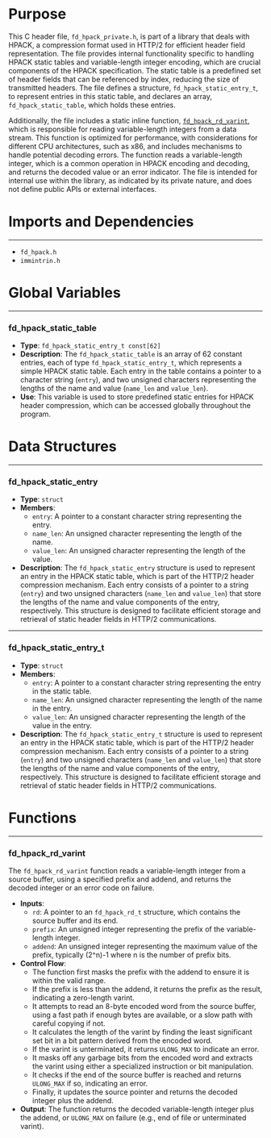 # Purpose
This C header file, `fd_hpack_private.h`, is part of a library that deals with HPACK, a compression format used in HTTP/2 for efficient header field representation. The file provides internal functionality specific to handling HPACK static tables and variable-length integer encoding, which are crucial components of the HPACK specification. The static table is a predefined set of header fields that can be referenced by index, reducing the size of transmitted headers. The file defines a structure, `fd_hpack_static_entry_t`, to represent entries in this static table, and declares an array, `fd_hpack_static_table`, which holds these entries.

Additionally, the file includes a static inline function, [`fd_hpack_rd_varint`](#fd_hpack_rd_varint), which is responsible for reading variable-length integers from a data stream. This function is optimized for performance, with considerations for different CPU architectures, such as x86, and includes mechanisms to handle potential decoding errors. The function reads a variable-length integer, which is a common operation in HPACK encoding and decoding, and returns the decoded value or an error indicator. The file is intended for internal use within the library, as indicated by its private nature, and does not define public APIs or external interfaces.
# Imports and Dependencies

---
- `fd_hpack.h`
- `immintrin.h`


# Global Variables

---
### fd\_hpack\_static\_table
- **Type**: `fd_hpack_static_entry_t const[62]`
- **Description**: The `fd_hpack_static_table` is an array of 62 constant entries, each of type `fd_hpack_static_entry_t`, which represents a simple HPACK static table. Each entry in the table contains a pointer to a character string (`entry`), and two unsigned characters representing the lengths of the name and value (`name_len` and `value_len`).
- **Use**: This variable is used to store predefined static entries for HPACK header compression, which can be accessed globally throughout the program.


# Data Structures

---
### fd\_hpack\_static\_entry
- **Type**: `struct`
- **Members**:
    - `entry`: A pointer to a constant character string representing the entry.
    - `name_len`: An unsigned character representing the length of the name.
    - `value_len`: An unsigned character representing the length of the value.
- **Description**: The `fd_hpack_static_entry` structure is used to represent an entry in the HPACK static table, which is part of the HTTP/2 header compression mechanism. Each entry consists of a pointer to a string (`entry`) and two unsigned characters (`name_len` and `value_len`) that store the lengths of the name and value components of the entry, respectively. This structure is designed to facilitate efficient storage and retrieval of static header fields in HTTP/2 communications.


---
### fd\_hpack\_static\_entry\_t
- **Type**: `struct`
- **Members**:
    - `entry`: A pointer to a constant character string representing the entry in the static table.
    - `name_len`: An unsigned character representing the length of the name in the entry.
    - `value_len`: An unsigned character representing the length of the value in the entry.
- **Description**: The `fd_hpack_static_entry_t` structure is used to represent an entry in the HPACK static table, which is part of the HTTP/2 header compression mechanism. Each entry consists of a pointer to a string (`entry`) and two unsigned characters (`name_len` and `value_len`) that store the lengths of the name and value components of the entry, respectively. This structure is designed to facilitate efficient storage and retrieval of static header fields in HTTP/2 communications.


# Functions

---
### fd\_hpack\_rd\_varint<!-- {{#callable:fd_hpack_rd_varint}} -->
The `fd_hpack_rd_varint` function reads a variable-length integer from a source buffer, using a specified prefix and addend, and returns the decoded integer or an error code on failure.
- **Inputs**:
    - `rd`: A pointer to an `fd_hpack_rd_t` structure, which contains the source buffer and its end.
    - `prefix`: An unsigned integer representing the prefix of the variable-length integer.
    - `addend`: An unsigned integer representing the maximum value of the prefix, typically (2^n)-1 where n is the number of prefix bits.
- **Control Flow**:
    - The function first masks the prefix with the addend to ensure it is within the valid range.
    - If the prefix is less than the addend, it returns the prefix as the result, indicating a zero-length varint.
    - It attempts to read an 8-byte encoded word from the source buffer, using a fast path if enough bytes are available, or a slow path with careful copying if not.
    - It calculates the length of the varint by finding the least significant set bit in a bit pattern derived from the encoded word.
    - If the varint is unterminated, it returns `ULONG_MAX` to indicate an error.
    - It masks off any garbage bits from the encoded word and extracts the varint using either a specialized instruction or bit manipulation.
    - It checks if the end of the source buffer is reached and returns `ULONG_MAX` if so, indicating an error.
    - Finally, it updates the source pointer and returns the decoded integer plus the addend.
- **Output**: The function returns the decoded variable-length integer plus the addend, or `ULONG_MAX` on failure (e.g., end of file or unterminated varint).



